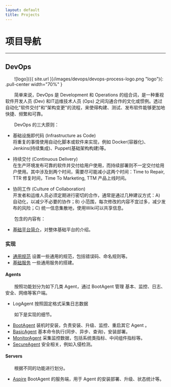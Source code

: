 ```yaml
---
layout: default
title: Projects
---
```

<style type="text/css"><!-- p {text-indent: 2em;} li > p {text-indent: 0em;} .comment { font-size: 0.8em; font-style:italic; } --></style>

# 项目导航

---------------------------

## DevOps

![logo]({{ site.url }}/images/devops/devops-process-logo.png "logo"){: .pull-center width="70%" }

简单来说，DevOps 是 Development 和 Operations 的组合词，是一种重视软件开发人员 (Dev) 和IT运维技术人员 (Ops) 之间沟通合作的文化或惯例。透过自动化"软件交付"和"架构变更"的流程，来使得构建、测试、发布软件能够更加地快捷、频繁和可靠。

DevOps 的三大原则：

* 基础设施即代码 (Infrastructure as Code)<br>
将重复的事情使用自动化脚本或软件来实现，例如 Docker(容器化)、Jenkins(持续集成)、Puppet(基础架构构建)等。

* 持续交付 (Continuous Delivery)<br>
在生产环境发布可靠的软件并交付给用户使用，而持续部署则不一定交付给用户使用。其中涉及到两个时间，需要尽可能减小这两个时间：Time to Repair, TTR 修复时间，Time To Marketing, TTM 产品上线时间。

* 协同工作 (Culture of Collaboration)<br>
开发者和运维人员必须定期进行密切的合作，通常是通过几种建议方式：A) 自动化，以减少不必要的协作；B) 小范围，每次修改的内容不宜过多，减少发布的风险；C) 统一信息集散地，使用Wiki可以共享信息。

<!-- Mobius -->

包含的内容有：

* [基础平台简介](/projects/devops/introduce.html)，对整体基础平台的介绍。

### 实现


* [通用规范](/projects/devops/platform-common.html) 设置一些通用的规范，包括错误码、命名规则等。
* [基础服务](/projects/devops/platform-common-service.html) 一些通用服务的搭建。

#### Agents

按照功能划分为如下几类 Agent，通过 BootAgent 管理 基本、监控、日志、安全、网络等客户端。

* LogAgent 按照固定格式采集日志数据

如下是实现的细节。

* [BootAgent](/projects/devops/platform-agent-bootagent.html) 装机时安装，负责安装、升级、监控、重启其它 Agent 。
* [BasicAgent](/projects/devops/platform-agent-basicagent.html) 基本命令执行(同步、异步、查询)，安装部署。
* [MonitorAgent](/projects/devops/platform-agent-monitoragent.html) 采集监控数据，包括系统类指标、中间组件指标等。
* [SecureAgent](/projects/devops/platform-agent-secureagent.html) 安全相关，例如入侵检测。

#### Servers

根据不同的功能进行划分。

* [Aspire](/projects/devops/platform-server-aspire.html) BootAgent 的服务端，用于 Agent 的安装部署、升级、状态统计等。

